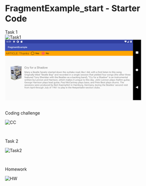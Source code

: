 FragmentExample_start - Starter Code
====================================

Task 1
<br>
![Task1](https://user-images.githubusercontent.com/79492620/111581041-ab391100-87e0-11eb-95d5-080615b231c1.gif)
<br>
<img src="Task1b.png" width="450" height="200">

<br>
Coding challenge
<br>

![CC](https://user-images.githubusercontent.com/79492620/111581402-47631800-87e1-11eb-8545-4ba4c7a4834e.gif)

<br>

Task 2
<br>

![Task2](https://user-images.githubusercontent.com/79492620/111581326-26022c00-87e1-11eb-8aad-48ff84dedebe.gif)

<br>

Homework
<br>

![HW](https://user-images.githubusercontent.com/79492620/111581474-69f53100-87e1-11eb-9847-7aff14db2efd.gif)
